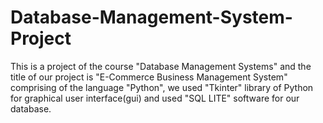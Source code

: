 # Database-Management-System-Project
This is a project of the course "Database Management Systems" and the title of our project is "E-Commerce Business Management System" comprising of the language "Python", we used "Tkinter" library of Python for graphical user interface(gui) and used "SQL LITE" software for our database.
